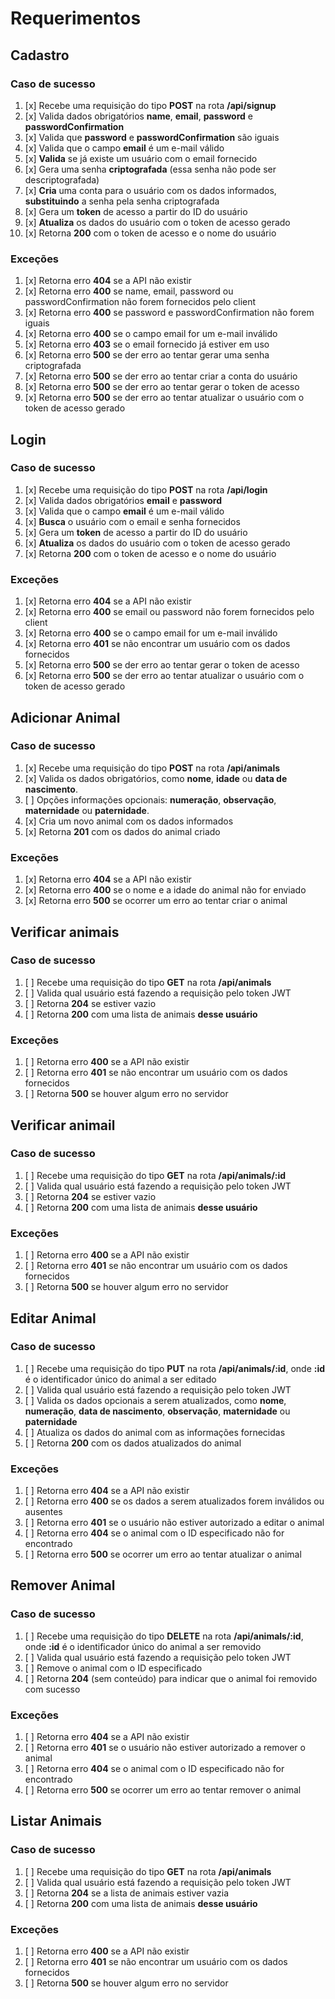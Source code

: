 # Requerimentos

## Cadastro

### Caso de sucesso

1. [x] Recebe uma requisição do tipo **POST** na rota **/api/signup**
2. [x] Valida dados obrigatórios **name**, **email**, **password** e **passwordConfirmation**
3. [x] Valida que **password** e **passwordConfirmation** são iguais
4. [x] Valida que o campo **email** é um e-mail válido
5. [x] **Valida** se já existe um usuário com o email fornecido
6. [x] Gera uma senha **criptografada** (essa senha não pode ser descriptografada)
7. [x] **Cria** uma conta para o usuário com os dados informados, **substituindo** a senha pela senha criptografada
8. [x] Gera um **token** de acesso a partir do ID do usuário
9. [x] **Atualiza** os dados do usuário com o token de acesso gerado
10. [x] Retorna **200** com o token de acesso e o nome do usuário

### Exceções

1. [x] Retorna erro **404** se a API não existir
2. [x] Retorna erro **400** se name, email, password ou passwordConfirmation não forem fornecidos pelo client
3. [x] Retorna erro **400** se password e passwordConfirmation não forem iguais
4. [x] Retorna erro **400** se o campo email for um e-mail inválido
5. [x] Retorna erro **403** se o email fornecido já estiver em uso
6. [x] Retorna erro **500** se der erro ao tentar gerar uma senha criptografada
7. [x] Retorna erro **500** se der erro ao tentar criar a conta do usuário
8. [x] Retorna erro **500** se der erro ao tentar gerar o token de acesso
9. [x] Retorna erro **500** se der erro ao tentar atualizar o usuário com o token de acesso gerado

## Login

### Caso de sucesso

1. [x] Recebe uma requisição do tipo **POST** na rota **/api/login**
2. [x] Valida dados obrigatórios **email** e **password**
3. [x] Valida que o campo **email** é um e-mail válido
4. [x] **Busca** o usuário com o email e senha fornecidos
5. [x] Gera um **token** de acesso a partir do ID do usuário
6. [x] **Atualiza** os dados do usuário com o token de acesso gerado
7. [x] Retorna **200** com o token de acesso e o nome do usuário

### Exceções

1. [x] Retorna erro **404** se a API não existir
2. [x] Retorna erro **400** se email ou password não forem fornecidos pelo client
3. [x] Retorna erro **400** se o campo email for um e-mail inválido
4. [x] Retorna erro **401** se não encontrar um usuário com os dados fornecidos
5. [x] Retorna erro **500** se der erro ao tentar gerar o token de acesso
6. [x] Retorna erro **500** se der erro ao tentar atualizar o usuário com o token de acesso gerado

## Adicionar Animal

### Caso de sucesso

1. [x] Recebe uma requisição do tipo **POST** na rota **/api/animals**
2. [x] Valida os dados obrigatórios, como **nome**, **idade** ou **data de nascimento**.
3. [ ] Opções informações opcionais: **numeração**, **observação**, **maternidade** ou **paternidade**.
4. [x] Cria um novo animal com os dados informados
5. [x] Retorna **201** com os dados do animal criado

### Exceções

1. [x] Retorna erro **404** se a API não existir
2. [x] Retorna erro **400** se o nome e a idade do animal não for enviado
3. [x] Retorna erro **500** se ocorrer um erro ao tentar criar o animal

## Verificar animais

### Caso de sucesso

1. [ ] Recebe uma requisição do tipo **GET** na rota **/api/animals**
2. [ ] Valida qual usuário está fazendo a requisição pelo token JWT
3. [ ] Retorna **204** se estiver vazio
4. [ ] Retorna **200** com uma lista de animais **desse usuário**

### Exceções

1. [ ] Retorna erro **400** se a API não existir
2. [ ] Retorna erro **401** se não encontrar um usuário com os dados fornecidos
3. [ ] Retorna **500** se houver algum erro no servidor

## Verificar animail

### Caso de sucesso

1. [ ] Recebe uma requisição do tipo **GET** na rota **/api/animals/:id**
2. [ ] Valida qual usuário está fazendo a requisição pelo token JWT
3. [ ] Retorna **204** se estiver vazio
4. [ ] Retorna **200** com uma lista de animais **desse usuário**

### Exceções

1. [ ] Retorna erro **400** se a API não existir
2. [ ] Retorna erro **401** se não encontrar um usuário com os dados fornecidos
3. [ ] Retorna **500** se houver algum erro no servidor

## Editar Animal

### Caso de sucesso

1. [ ] Recebe uma requisição do tipo **PUT** na rota **/api/animals/:id**, onde **:id** é o identificador único do animal a ser editado
2. [ ] Valida qual usuário está fazendo a requisição pelo token JWT
3. [ ] Valida os dados opcionais a serem atualizados, como **nome**, **numeração**, **data de nascimento**, **observação**, **maternidade** ou **paternidade**
4. [ ] Atualiza os dados do animal com as informações fornecidas
5. [ ] Retorna **200** com os dados atualizados do animal

### Exceções

1. [ ] Retorna erro **404** se a API não existir
2. [ ] Retorna erro **400** se os dados a serem atualizados forem inválidos ou ausentes
3. [ ] Retorna erro **401** se o usuário não estiver autorizado a editar o animal
4. [ ] Retorna erro **404** se o animal com o ID especificado não for encontrado
5. [ ] Retorna erro **500** se ocorrer um erro ao tentar atualizar o animal

## Remover Animal

### Caso de sucesso

1. [ ] Recebe uma requisição do tipo **DELETE** na rota **/api/animals/:id**, onde **:id** é o identificador único do animal a ser removido
2. [ ] Valida qual usuário está fazendo a requisição pelo token JWT
3. [ ] Remove o animal com o ID especificado
4. [ ] Retorna **204** (sem conteúdo) para indicar que o animal foi removido com sucesso

### Exceções

1. [ ] Retorna erro **404** se a API não existir
2. [ ] Retorna erro **401** se o usuário não estiver autorizado a remover o animal
3. [ ] Retorna erro **404** se o animal com o ID especificado não for encontrado
4. [ ] Retorna erro **500** se ocorrer um erro ao tentar remover o animal

## Listar Animais

### Caso de sucesso

1. [ ] Recebe uma requisição do tipo **GET** na rota **/api/animals**
2. [ ] Valida qual usuário está fazendo a requisição pelo token JWT
3. [ ] Retorna **204** se a lista de animais estiver vazia
4. [ ] Retorna **200** com uma lista de animais **desse usuário**

### Exceções

1. [ ] Retorna erro **400** se a API não existir
2. [ ] Retorna erro **401** se não encontrar um usuário com os dados fornecidos
3. [ ] Retorna **500** se houver algum erro no servidor
